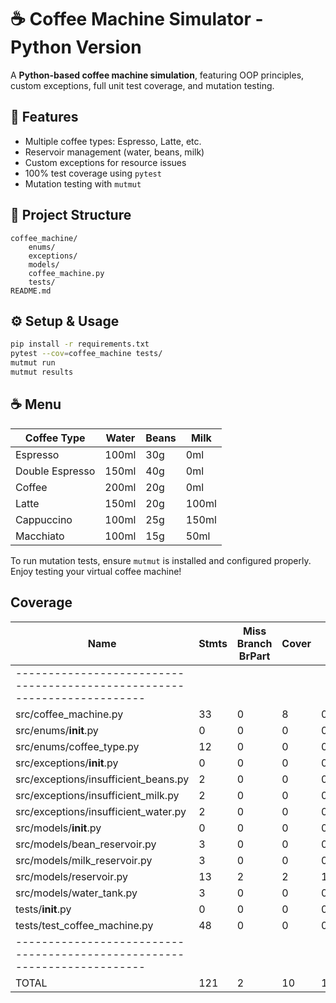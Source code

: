 # ☕ Coffee Machine Simulator - Python Version

A **Python-based coffee machine simulation**, featuring OOP principles, custom exceptions, full unit test coverage, and mutation testing.

## 🚀 Features
- Multiple coffee types: Espresso, Latte, etc.
- Reservoir management (water, beans, milk)
- Custom exceptions for resource issues
- 100% test coverage using `pytest`
- Mutation testing with `mutmut`

## 📁 Project Structure
```plaintext
coffee_machine/
    enums/
    exceptions/
    models/
    coffee_machine.py
    tests/
README.md
```

## ⚙️ Setup & Usage
```bash
pip install -r requirements.txt
pytest --cov=coffee_machine tests/
mutmut run
mutmut results
```

## ☕ Menu
| Coffee Type       | Water | Beans | Milk |
|------------------|--------|--------|-------|
| Espresso         | 100ml | 30g   | 0ml   |
| Double Espresso  | 150ml | 40g   | 0ml   |
| Coffee           | 200ml | 20g   | 0ml   |
| Latte            | 150ml | 20g   | 100ml |
| Cappuccino       | 100ml | 25g   | 150ml |
| Macchiato        | 100ml | 15g   | 50ml  |

To run mutation tests, ensure `mutmut` is installed and configured properly. Enjoy testing your virtual coffee machine!

## Coverage

| Name                                                                     | Stmts | Miss Branch BrPart | Cover |   |      |
|--------------------------------------------------------------------------|-------|--------------------|-------|---|------|
| ------------------------------------------------------------------------ |       |                    |       |   |      |
| src/coffee_machine.py                                                    | 33    | 0                  | 8     | 0 | 100% |
| src/enums/__init__.py                                                    | 0     | 0                  | 0     | 0 | 100% |
| src/enums/coffee_type.py                                                 | 12    | 0                  | 0     | 0 | 100% |
| src/exceptions/__init__.py                                               | 0     | 0                  | 0     | 0 | 100% |
| src/exceptions/insufficient_beans.py                                     | 2     | 0                  | 0     | 0 | 100% |
| src/exceptions/insufficient_milk.py                                      | 2     | 0                  | 0     | 0 | 100% |
| src/exceptions/insufficient_water.py                                     | 2     | 0                  | 0     | 0 | 100% |
| src/models/__init__.py                                                   | 0     | 0                  | 0     | 0 | 100% |
| src/models/bean_reservoir.py                                             | 3     | 0                  | 0     | 0 | 100% |
| src/models/milk_reservoir.py                                             | 3     | 0                  | 0     | 0 | 100% |
| src/models/reservoir.py                                                  | 13    | 2                  | 2     | 1 | 80%  |
| src/models/water_tank.py                                                 | 3     | 0                  | 0     | 0 | 100% |
| tests/__init__.py                                                        | 0     | 0                  | 0     | 0 | 100% |
| tests/test_coffee_machine.py                                             | 48    | 0                  | 0     | 0 | 100% |
| ------------------------------------------------------------------------ |       |                    |       |   |      |
| TOTAL                                                                    | 121   | 2                  | 10    | 1 | 98%  |
